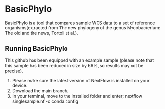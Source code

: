 # BasicPhylo
BasicPhylo is a tool that compares sample WGS data to a set of reference organisms(extracted from The new phylogeny of the genus Mycobacterium: The old and the news, Tortoli et al.).

## Running BasicPhylo
This github has been equipped with an example sample (please note that this sample has been reduced in size by 66%, so results may not be precise). 

1. Please make sure the latest version of NextFlow is installed on your device.
2. Download the main branch.
3. In your terminal, move to the installed folder and enter; nextflow singlesample.nf -c conda.config
